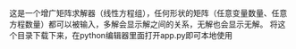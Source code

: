 这是一个增广矩阵求解器（线性方程组），任何形状的矩阵（任意变量数量、任意方程数量）都可以被输入，多解会显示解之间的关系，无解也会显示无解。
将这个目录下载下来，在python编辑器里面打开app.py即可本地使用
